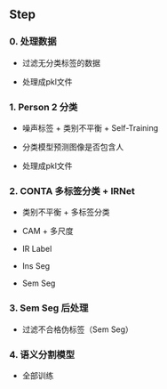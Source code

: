 ## Step


### 0. 处理数据

* 过滤无分类标签的数据

* 处理成pkl文件


### 1. Person 2 分类

* 噪声标签 + 类别不平衡 + Self-Training

* 分类模型预测图像是否包含人

* 处理成pkl文件


### 2. CONTA 多标签分类 + IRNet

* 类别不平衡 + 多标签分类

* CAM + 多尺度

* IR Label

* Ins Seg

* Sem Seg


### 3. Sem Seg 后处理

* 过滤不合格伪标签（Sem Seg）


### 4. 语义分割模型

* 全部训练

